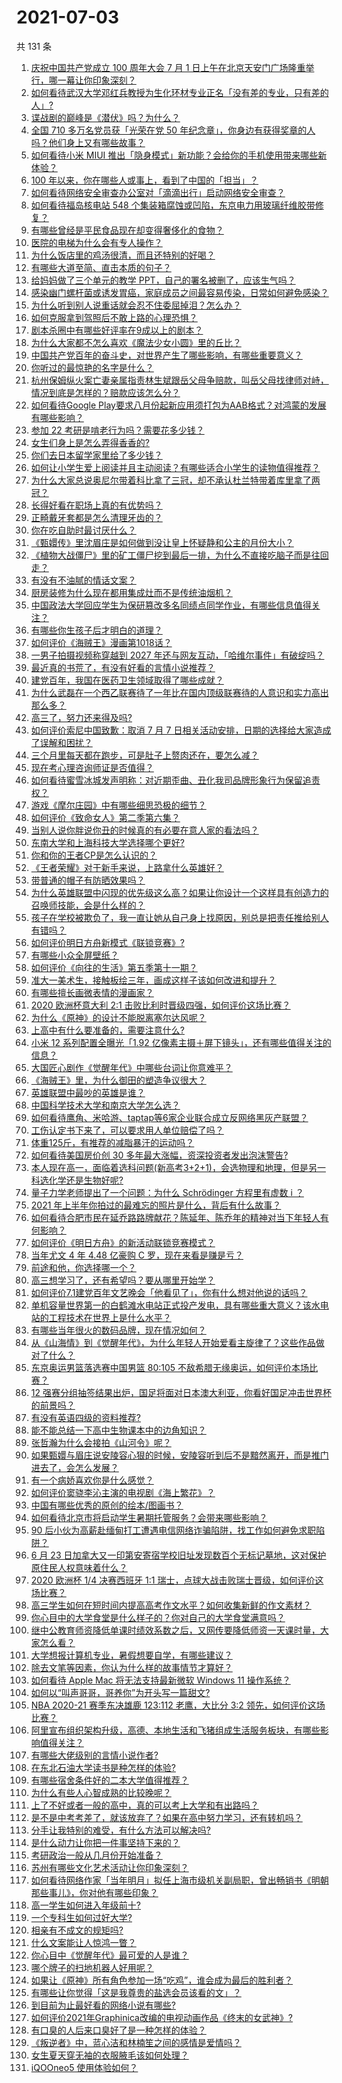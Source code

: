 # 2021-07-03

共 131 条

<!-- BEGIN -->
<!-- 最后更新时间 Sat Jul 03 2021 18:01:48 GMT+0800 (China Standard Time) -->

1. [庆祝中国共产党成立 100 周年大会 7 月 1
   日上午在北京天安门广场隆重举行，哪一幕让你印象深刻？](https://www.zhihu.com/question/469219832)
2. [如何看待武汉大学邓红兵教授为生化环材专业正名「没有差的专业，只有差的人」?](https://www.zhihu.com/question/469600953)
3. [谍战剧的巅峰是《潜伏》吗？为什么？](https://www.zhihu.com/question/467430277)
4. [全国 710 多万名党员获「光荣在党 50
   年纪念章」，你身边有获得奖章的人吗？他们身上又有哪些故事？](https://www.zhihu.com/question/469220759)
5. [如何看待小米 MIUI
   推出「隐身模式」新功能？会给你的手机使用带来哪些新体验？](https://www.zhihu.com/question/469242892)
6. [100 年以来，你在哪些人或事上，看到了中国的「担当」？](https://www.zhihu.com/question/469083054)
7. [如何看待网络安全审查办公室对「滴滴出行」启动网络安全审查？](https://www.zhihu.com/question/469590210)
8. [如何看待福岛核电站 548
   个集装箱腐蚀或凹陷，东京电力用玻璃纤维胶带修复？](https://www.zhihu.com/question/469544314)
9. [有哪些曾经是平民食品现在却变得奢侈化的食物？](https://www.zhihu.com/question/468524945)
10. [医院的电梯为什么会有专人操作？](https://www.zhihu.com/question/275348817)
11. [为什么饭店里的鸡汤很清，而且还特别的好喝？](https://www.zhihu.com/question/437783371)
12. [有哪些大道至简、直击本质的句子？](https://www.zhihu.com/question/466361764)
13. [给妈妈做了三个单元的教学 PPT，自己的署名被删了，应该生气吗？](https://www.zhihu.com/question/466380653)
14. [感染幽门螺杆菌或诱发胃癌，家庭成员之间最容易传染，日常如何避免感染？](https://www.zhihu.com/question/469701438)
15. [为什么听到别人说重话就会忍不住委屈掉泪？怎么办？](https://www.zhihu.com/question/467737273)
16. [如何克服拿到驾照后不敢上路的心理恐惧？](https://www.zhihu.com/question/378244895)
17. [剧本杀圈中有哪些好评率在9成以上的剧本？](https://www.zhihu.com/question/376559705)
18. [为什么大家都不怎么喜欢《魔法少女小圆》里的丘比？](https://www.zhihu.com/question/37154229)
19. [中国共产党百年的奋斗史，对世界产生了哪些影响，有哪些重要意义？](https://www.zhihu.com/question/469274581)
20. [你听过的最惊艳的名字是什么？](https://www.zhihu.com/question/265694919)
21. [杭州保姆纵火案亡妻亲属指责林生斌跟岳父母争赔款，叫岳父母找律师对峙，情况到底是怎样的？赔款应该怎么分？](https://www.zhihu.com/question/469306984)
22. [如何看待Google
    Play要求八月份起新应用须打包为AAB格式？对鸿蒙的发展有哪些影响？](https://www.zhihu.com/question/469588431)
23. [参加 22 考研是啃老行为吗？需要花多少钱？](https://www.zhihu.com/question/469453406)
24. [女生们身上是怎么弄得香香的?](https://www.zhihu.com/question/285951733)
25. [你们去日本留学家里给了多少钱？](https://www.zhihu.com/question/349176242)
26. [如何让小学生爱上阅读并且主动阅读？有哪些适合小学生的读物值得推荐？](https://www.zhihu.com/question/20298114)
27. [为什么大家总说奥尼尔带着科比拿了三冠，却不承认杜兰特带着库里拿了两冠？](https://www.zhihu.com/question/466820448)
28. [长得好看在职场上真的有优势吗？](https://www.zhihu.com/question/461972771)
29. [正畸戴牙套都是怎么清理牙齿的？](https://www.zhihu.com/question/458630145)
30. [你在吃自助时最讨厌什么？](https://www.zhihu.com/question/63212359)
31. [《甄嬛传》里沈眉庄是如何做到没让皇上怀疑静和公主的月份大小？](https://www.zhihu.com/question/451619488)
32. [《植物大战僵尸》里的矿工僵尸挖到最后一排，为什么不直接吃脑子而是往回走？](https://www.zhihu.com/question/389957504)
33. [有没有不油腻的情话文案？](https://www.zhihu.com/question/461738801)
34. [厨房装修为什么现在都用集成灶而不是传统油烟机？](https://www.zhihu.com/question/266187379)
35. [中国政法大学回应学生为保研篡改多名同绩点同学作业，有哪些信息值得关注？](https://www.zhihu.com/question/468030220)
36. [有哪些你生孩子后才明白的道理？](https://www.zhihu.com/question/463303641)
37. [如何评价《海贼王》漫画第1018话？](https://www.zhihu.com/question/469303273)
38. [一男子拍摄视频称穿越到 2027
    年还与网友互动，「哈维尔事件」有破绽吗？](https://www.zhihu.com/question/466675842)
39. [最近真的书荒了，有没有好看的言情小说推荐？](https://www.zhihu.com/question/465306659)
40. [建党百年，我国在医药卫生领域取得了哪些成就？](https://www.zhihu.com/question/468756547)
41. [为什么武磊在一个西乙联赛待了一年比在国内顶级联赛待的人意识和实力高出那么多？](https://www.zhihu.com/question/465328241)
42. [高三了，努力还来得及吗?](https://www.zhihu.com/question/464944548)
43. [如何评价索尼中国致歉：取消 7 月 7
    日相关活动安排，日期的选择给大家造成了误解和困扰？](https://www.zhihu.com/question/469292670)
44. [三个月里每天都在跑步，可是肚子上赘肉还在，要怎么减？](https://www.zhihu.com/question/30622462)
45. [现在考心理咨询师证是否值得？](https://www.zhihu.com/question/344119459)
46. [如何看待蜜雪冰城发声明称：对近期歪曲、丑化我司品牌形象行为保留追责权？](https://www.zhihu.com/question/469115341)
47. [游戏《摩尔庄园》中有哪些细思恐极的细节？](https://www.zhihu.com/question/334609345)
48. [如何评价《致命女人》第二季第六集？](https://www.zhihu.com/question/469311058)
49. [当别人说你胖说你丑的时候真的有必要在意人家的看法吗？](https://www.zhihu.com/question/468326994)
50. [东南大学和上海科技大学选择哪个更好?](https://www.zhihu.com/question/467273175)
51. [你和你的王者CP是怎么认识的？](https://www.zhihu.com/question/465183546)
52. [《王者荣耀》对于新手来说，上路拿什么英雄好？](https://www.zhihu.com/question/461187822)
53. [带普通的帽子有防晒效果吗？](https://www.zhihu.com/question/444213755)
54. [为什么英雄联盟中闪现的优先级这么高？如果让你设计一个这样具有创造力的召唤师技能，会是什么样的？](https://www.zhihu.com/question/462353798)
55. [孩子在学校被欺负了，我一直让她从自己身上找原因，别总是把责任推给别人有错吗？](https://www.zhihu.com/question/467309194)
56. [如何评价明日方舟新模式《联锁竞赛》?](https://www.zhihu.com/question/468835391)
57. [有哪些小众全屏壁纸？](https://www.zhihu.com/question/440343163)
58. [如何评价《向往的生活》第五季第十一期？](https://www.zhihu.com/question/469567563)
59. [准大一美术生，接触板绘三年，画成这样子该如何改进和提升？](https://www.zhihu.com/question/468285218)
60. [有哪些擅长画微表情的漫画家？](https://www.zhihu.com/question/456969672)
61. [2020 欧洲杯意大利 2:1
    击败比利时晋级四强，如何评价这场比赛？](https://www.zhihu.com/question/469661710)
62. [为什么《原神》的设计不能脱离塞尔达风呢？](https://www.zhihu.com/question/469170397)
63. [上高中有什么要准备的，需要注意什么?](https://www.zhihu.com/question/468518885)
64. [小米 12 系列配置全曝光「1.92
    亿像素主摄＋屏下镜头」，还有哪些值得关注的信息？](https://www.zhihu.com/question/468724694)
65. [大国匠心剧作《觉醒年代》中哪些台词让你意难平？](https://www.zhihu.com/question/461299889)
66. [《海贼王》里，为什么御田的塑造争议很大？](https://www.zhihu.com/question/468476270)
67. [英雄联盟中最吵的英雄是谁？](https://www.zhihu.com/question/463184822)
68. [中国科学技术大学和南京大学怎么选？](https://www.zhihu.com/question/467774201)
69. [如何看待鹰角、米哈游、taptap等6家企业联合成立反网络黑灰产联盟？](https://www.zhihu.com/question/469151321)
70. [工伤认定书下来了，可以要求用人单位赔偿了吗？](https://www.zhihu.com/question/442822724)
71. [体重125斤，有推荐的减脂暴汗的运动吗？](https://www.zhihu.com/question/459003254)
72. [如何看待美国房价创 30 多年最大涨幅，资深投资者发出泡沫警告?](https://www.zhihu.com/question/468992825)
73. [本人现在高一，面临着选科问题(新高考3+2+1)，会选物理和地理，但是另一科选化学还是生物好呢?](https://www.zhihu.com/question/458419367)
74. [量子力学老师提出了一个问题：为什么 Schrödinger 方程里有虚数 i
    ？](https://www.zhihu.com/question/404030934)
75. [2021 年上半年你拍过的最难忘的照片是什么，背后有什么故事？](https://www.zhihu.com/question/469312329)
76. [如何看待合肥市民在延乔路路牌献花？陈延年、陈乔年的精神对当下年轻人有何影响？](https://www.zhihu.com/question/469128325)
77. [如何评价《明日方舟》的新活动联锁竞赛模式？](https://www.zhihu.com/question/469584504)
78. [当年尤文 4 年 4.48 亿豪购 C 罗，现在来看是赚是亏？](https://www.zhihu.com/question/460546114)
79. [前途和他，你选择哪一个？](https://www.zhihu.com/question/464912877)
80. [高三想学习了，还有希望吗？要从哪里开始学？](https://www.zhihu.com/question/468568060)
81. [如何评价7.1建党百年文艺晚会「他看见了」，你有什么想对他说的话吗？](https://www.zhihu.com/question/469413677)
82. [单机容量世界第一的白鹤滩水电站正式投产发电，具有哪些重大意义？该水电站的工程技术在世界上是什么水平？](https://www.zhihu.com/question/468406905)
83. [有哪些当年很火的数码品牌，现在情况如何？](https://www.zhihu.com/question/468998828)
84. [从《山海情》到《觉醒年代》，为什么年轻人开始爱看主旋律了？这些作品做对了什么？](https://www.zhihu.com/question/469250416)
85. [东京奥运男篮落选赛中国男篮 80:105
    不敌希腊无缘奥运，如何评价本场比赛？](https://www.zhihu.com/question/469450593)
86. [12
    强赛分组抽签结果出炉，国足将面对日本澳大利亚，你看好国足冲击世界杯的前景吗？](https://www.zhihu.com/question/469309297)
87. [有没有英语四级的资料推荐?](https://www.zhihu.com/question/371916806)
88. [能不能总结一下高中生物课本中的边角知识？](https://www.zhihu.com/question/379424271)
89. [张哲瀚为什么会接拍《山河令》呢？](https://www.zhihu.com/question/466536922)
90. [如果甄嬛与眉庄说安陵容心狠的时候，安陵容听到后不是黯然离开，而是推门进去了，会怎么发展？](https://www.zhihu.com/question/467899688)
91. [有一个病娇喜欢你是什么感觉？](https://www.zhihu.com/question/377349806)
92. [如何评价窦骁李沁主演的电视剧《海上繁花》？](https://www.zhihu.com/question/466748640)
93. [中国有哪些优秀的原创的绘本/图画书？](https://www.zhihu.com/question/54945285)
94. [如何看待北京市将启动学生暑期托管服务？会带来哪些影响？](https://www.zhihu.com/question/469489339)
95. [90
    后小伙为高薪赴缅甸打工遭遇电信网络诈骗陷阱，找工作如何避免求职陷阱？](https://www.zhihu.com/question/468736941)
96. [6 月 23
    日加拿大又一印第安寄宿学校旧址发现数百个无标记墓地，这对保护原住民人权意味着什么？](https://www.zhihu.com/question/466975825)
97. [2020 欧洲杯 1/4 决赛西班牙 1:1
    瑞士，点球大战击败瑞士晋级，如何评价这场比赛？](https://www.zhihu.com/question/469643634)
98. [高三学生如何在短时间内提高高考作文水平？如何收集新鲜的作文素材？](https://www.zhihu.com/question/20545734)
99. [你心目中的大学食堂是什么样子的？你对自己的大学食堂满意吗？](https://www.zhihu.com/question/468413171)
100. [继中公教育师资降低单课时绩效系数之后，又网传要降低师资一天课时量，大家怎么看？](https://www.zhihu.com/question/468896563)
101. [大学想报计算机专业，暑假想要自学，有哪些建议？](https://www.zhihu.com/question/464771225)
102. [除去文笔等因素，你认为什么样的故事情节才算好？](https://www.zhihu.com/question/465057948)
103. [如何看待 Apple Mac 将无法支持最新微软 Windows 11
     操作系统？](https://www.zhihu.com/question/468831434)
104. [如何以“叫声哥哥，哥养你”为开头写一篇甜文?](https://www.zhihu.com/question/466162447)
105. [NBA 2020-21 赛季东决雄鹿 123:112 老鹰，大比分 3:2
     领先，如何评价这场比赛？](https://www.zhihu.com/question/469442531)
106. [阿里宣布组织架构升级，高德、本地生活和飞猪组成生活服务板块，有哪些影响值得关注？](https://www.zhihu.com/question/469485942)
107. [有哪些大佬级别的言情小说作者?](https://www.zhihu.com/question/323889571)
108. [在东北石油大学读书是种怎样的体验?](https://www.zhihu.com/question/456776209)
109. [有哪些宿舍条件好的二本大学值得推荐？](https://www.zhihu.com/question/405920733)
110. [为什么有些人心智成熟的比较晚呢？](https://www.zhihu.com/question/283077831)
111. [上了不好或者一般的高中，真的可以考上大学和有出路吗？](https://www.zhihu.com/question/467477103)
112. [是不是中考考差了，就该放弃了？如果在高中努力学习，还有转机吗？](https://www.zhihu.com/question/468170373)
113. [分手让我特别的难受，有什么方法可以解决吗?](https://www.zhihu.com/question/468323222)
114. [是什么动力让你把一件事坚持下来的？](https://www.zhihu.com/question/469017080)
115. [考研政治一般从几月份开始准备？](https://www.zhihu.com/question/378053241)
116. [苏州有哪些文化艺术活动让你印象深刻？](https://www.zhihu.com/question/468763984)
117. [如何看待网络作家「当年明月」拟任上海市级机关副局职，曾出畅销书《明朝那些事儿》，你对他有哪些印象？](https://www.zhihu.com/question/469586087)
118. [高一学生如何进入年级前十?](https://www.zhihu.com/question/426078063)
119. [一个专科生如何过好大学?](https://www.zhihu.com/question/465577553)
120. [相亲有不成文的规矩吗?](https://www.zhihu.com/question/453068049)
121. [什么文案能让人惊鸿一瞥？](https://www.zhihu.com/question/451181423)
122. [你心目中《觉醒年代》最可爱的人是谁？](https://www.zhihu.com/question/461358216)
123. [哪个牌子的扫地机器人好用呢？](https://www.zhihu.com/question/278037886)
124. [如果让《原神》所有角色参加一场“吃鸡”，谁会成为最后的胜利者？](https://www.zhihu.com/question/467989699)
125. [有哪些让你觉得「这是我尊贵的盐选会员该看的文」？](https://www.zhihu.com/question/469477579)
126. [到目前为止最好看的网络小说有哪些?](https://www.zhihu.com/question/309401257)
127. [如何评价2021年Graphinica改编的电视动画作品《终末的女武神》?](https://www.zhihu.com/question/464238824)
128. [有口臭的人后来口臭好了是一种怎样的体验？](https://www.zhihu.com/question/39027318)
129. [《叛逆者》中，蓝心洁和林楠笙之间的感情是爱情吗？](https://www.zhihu.com/question/468148621)
130. [女生夏天穿无袖的衣服腋毛该如何处理？](https://www.zhihu.com/question/49147353)
131. [iQOOneo5 使用体验如何？](https://www.zhihu.com/question/453142804)

<!-- END -->
